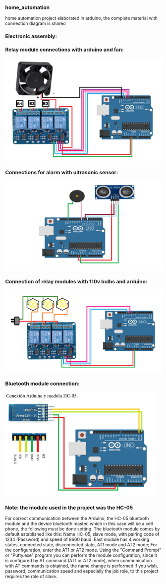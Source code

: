 ### home_automation

home automation project elaborated in arduino, the complete material with connection diagram is shared

### Electronic assembly:

### Relay module connections with arduino and fan:

![alt text](https://github.com/jnates/home_automation/blob/main/connections/screen1.png)

### Connections for alarm with ultrasonic sensor:

![alt text](https://github.com/jnates/home_automation/blob/main/connections/screen2.png)

### Connection of relay modules with 110v bulbs and arduino:

![alt text](https://github.com/jnates/home_automation/blob/main/connections/screen3.png)

### Bluetooth module connection:

![alt text](https://github.com/jnates/home_automation/blob/main/connections/screen4.png)

### Note: the module used in the project was the HC-05

For correct communication between the Arduino, the HC-05 bluetooth module and the device
bluetooth master, which in this case will be a cell phone, the following must be done
setting.
The bluetooth module comes by default established like this: Name HC-05, slave mode,
with pairing code of 1234 (Password) and speed of 9600 baud. East
module has 4 working states, connected state, disconnected state, AT1 mode and
AT2 mode; For the configuration, enter the AT1 or AT2 mode.
Using the "Command Prompt" or "Putty.exe" program you can perform the
module configuration, since it is configured by AT command (AT1 or AT2 mode),
when communication with AT commands is obtained, the name change is performed
if you wish, password, communication speed and especially the job role, to
this project requires the role of slave.
